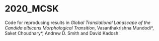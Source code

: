 # 2020_MCSK
Code for reproducing results in _Global Translational Landscape of the Candida albicans Morphological Transition_,
Vasanthakrishna Mundodi*, Saket Choudhary*, Andrew D. Smith and David Kadosh.

